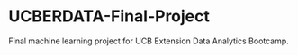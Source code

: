 # UCBERDATA-Final-Project
Final machine learning project for UCB Extension Data Analytics Bootcamp.
